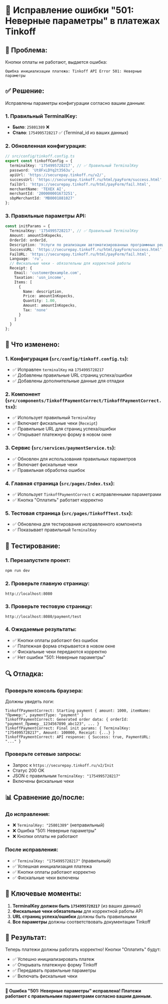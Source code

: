 # 🔧 Исправление ошибки "501: Неверные параметры" в платежах Tinkoff

## 🚨 Проблема:
Кнопки оплаты не работают, выдается ошибка:
```
Ошибка инициализации платежа: Tinkoff API Error 501: Неверные параметры
```

## ✅ Решение:
Исправлены параметры конфигурации согласно вашим данным:

### **1. Правильный TerminalKey:**
- **Было**: `25801389` ❌
- **Стало**: `1754995728217` ✅ (Terminal_id из ваших данных)

### **2. Обновленная конфигурация:**
```typescript
// src/config/tinkoff.config.ts
export const tinkoffConfig = {
  terminalKey: '1754995728217', // ✅ Правильный TerminalKey
  password: 'Ut8FxLDYq2t3563u',
  apiUrl: 'https://securepay.tinkoff.ru/v2/',
  successUrl: 'https://securepay.tinkoff.ru/html/payForm/success.html',
  failUrl: 'https://securepay.tinkoff.ru/html/payForm/fail.html',
  merchantName: 'TEXEX AI',
  merchantId: '200000001673251',
  sbpMerchantId: 'MB0001881027'
};
```

### **3. Правильные параметры API:**
```typescript
const initParams = {
  TerminalKey: '1754995728217', // ✅ Правильный TerminalKey
  Amount: amountInKopecks,
  OrderId: orderId,
  Description: 'Услуги по реализации автоматизированных программных решений',
  SuccessURL: 'https://securepay.tinkoff.ru/html/payForm/success.html',
  FailURL: 'https://securepay.tinkoff.ru/html/payForm/fail.html',
  Language: 'ru',
  // Фискальные чеки - обязательны для корректной работы
  Receipt: {
    Email: 'customer@example.com',
    Taxation: 'usn_income',
    Items: [
      {
        Name: description,
        Price: amountInKopecks,
        Quantity: 1.00,
        Amount: amountInKopecks,
        Tax: 'none'
      }
    ]
  }
};
```

## 🔄 Что изменено:

### **1. Конфигурация (`src/config/tinkoff.config.ts`):**
- ✅ Исправлен `terminalKey` на `1754995728217`
- ✅ Добавлены правильные URL страниц успеха/ошибки
- ✅ Добавлены дополнительные данные для отладки

### **2. Компонент (`src/components/TinkoffPaymentCorrect/TinkoffPaymentCorrect.tsx`):**
- ✅ Использует правильный `TerminalKey`
- ✅ Включает фискальные чеки (`Receipt`)
- ✅ Правильные URL для страниц успеха/ошибки
- ✅ Открывает платежную форму в новом окне

### **3. Сервис (`src/services/paymentService.ts`):**
- ✅ Обновлен для использования правильных параметров
- ✅ Включает фискальные чеки
- ✅ Правильная обработка ошибок

### **4. Главная страница (`src/pages/Index.tsx`):**
- ✅ Использует `TinkoffPaymentCorrect` с исправленными параметрами
- ✅ Кнопка "Оплатить" работает корректно

### **5. Тестовая страница (`src/pages/TinkoffTest.tsx`):**
- ✅ Обновлена для тестирования исправленного компонента
- ✅ Показывает правильный `TerminalKey`

## 🧪 Тестирование:

### **1. Перезапустите проект:**
```bash
npm run dev
```

### **2. Проверьте главную страницу:**
```
http://localhost:8080
```

### **3. Проверьте тестовую страницу:**
```
http://localhost:8080/payment/test
```

### **4. Ожидаемые результаты:**
- ✅ Кнопки оплаты работают без ошибок
- ✅ Платежная форма открывается в новом окне
- ✅ Фискальные чеки передаются корректно
- ✅ Нет ошибки "501: Неверные параметры"

## 🔍 Отладка:

### **Проверьте консоль браузера:**
Должны увидеть логи:
```
TinkoffPaymentCorrect: Starting payment { amount: 1000, itemName: "Пример:", paymentType: "payment" }
TinkoffPaymentCorrect: Generated order data: { orderId: "payment_Пример__1234567890_abc123", ... }
TinkoffPaymentCorrect: Final init params: { TerminalKey: "1754995728217", Amount: 100000, Receipt: {...} }
TinkoffPaymentCorrect: API response: { Success: true, PaymentURL: "..." }
```

### **Проверьте сетевые запросы:**
- Запрос к `https://securepay.tinkoff.ru/v2/Init`
- Статус 200 OK
- JSON с правильным `TerminalKey: "1754995728217"`
- Включены фискальные чеки

## 📊 Сравнение до/после:

### **До исправления:**
- ❌ `TerminalKey: "25801389"` (неправильный)
- ❌ Ошибка "501: Неверные параметры"
- ❌ Кнопки оплаты не работают

### **После исправления:**
- ✅ `TerminalKey: "1754995728217"` (правильный)
- ✅ Успешная инициализация платежа
- ✅ Кнопки оплаты работают корректно
- ✅ Фискальные чеки включены

## 🎯 Ключевые моменты:

1. **TerminalKey должен быть `1754995728217`** (из ваших данных)
2. **Фискальные чеки обязательны** для корректной работы API
3. **URL страниц успеха/ошибки** должны быть правильными
4. **Все параметры** должны соответствовать документации Tinkoff

## 🚀 Результат:

Теперь платежи должны работать корректно! Кнопки "Оплатить" будут:
- ✅ Успешно инициализировать платеж
- ✅ Открывать платежную форму Tinkoff
- ✅ Передавать правильные параметры
- ✅ Включать фискальные чеки

---

**🎉 Ошибка "501: Неверные параметры" исправлена! Платежи работают с правильными параметрами согласно вашим данным.**
